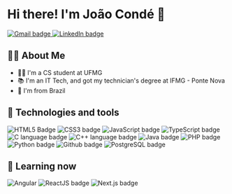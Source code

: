 # Hi there! I'm João Condé 👋

<a href="mailto:joao.andradecondes@gmail.com" target="_blank">
    <img src="https://img.shields.io/badge/-joao.andradecondes@gmail.com-D14836?style=flat-square&logo=gmail&logoColor=white" alt="Gmail badge">
</a>
<a href="http://linkedin.com/in/conde-joao" target="_blank">
    <img src="https://img.shields.io/badge/-JoaoConde-0077B5?style=flat-square&logo=linkedin&logoColor=white" alt="LinkedIn badge">
</a>

## 👨‍🎓 About Me

- 👨‍💻 I'm a CS student at UFMG
- 📚 I'm an IT Tech, and got my technician's degree at IFMG - Ponte Nova
- 🏡 I'm from Brazil

## 🚀 Technologies and tools

![HTML5 Badge](https://img.shields.io/badge/HTML5-E34F26?style=for-the-badge&logo=html5&logoColor=white)
![CSS3 badge](https://img.shields.io/badge/CSS3-1572B6?style=for-the-badge&logo=css3&logoColor=white)
![JavaScript badge](https://img.shields.io/badge/JavaScript-F7DF1E?style=for-the-badge&logo=javascript&logoColor=black)
![TypeScript badge](https://img.shields.io/badge/TypeScript-007ACC?style=for-the-badge&logo=typescript&logoColor=white)
![C language badge](https://img.shields.io/badge/C-00599C?style=for-the-badge&logo=c&logoColor=white)
![C++ language badge](https://img.shields.io/badge/C%2B%2B-00599C?style=for-the-badge&logo=c%2B%2B&logoColor=white)
![Java badge](https://img.shields.io/badge/Java-ED8B00?style=for-the-badge&logo=java&logoColor=white)
![PHP badge](https://img.shields.io/badge/PHP-777BB4?style=for-the-badge&logo=php&logoColor=white)
![Python badge](https://img.shields.io/badge/Python-3776AB?style=for-the-badge&logo=python&logoColor=white)
![Github badge](https://img.shields.io/badge/Github-181717?style=for-the-badge&logo=github&logoColor=white)
![PostgreSQL badge](https://img.shields.io/badge/Postgres-316192?style=for-the-badge&logo=postgresql&logoColor=white)

## 📖 Learning now
![Angular](https://img.shields.io/badge/Angular-DD0031?style=for-the-badge&logo=angular&logoColor=white)
![ReactJS badge](https://img.shields.io/badge/React-61DAFB?style=for-the-badge&logo=react&logoColor=black)
![Next.js badge](https://img.shields.io/badge/Next.js-000000?style=for-the-badge&logo=next.js&logoColor=white)

